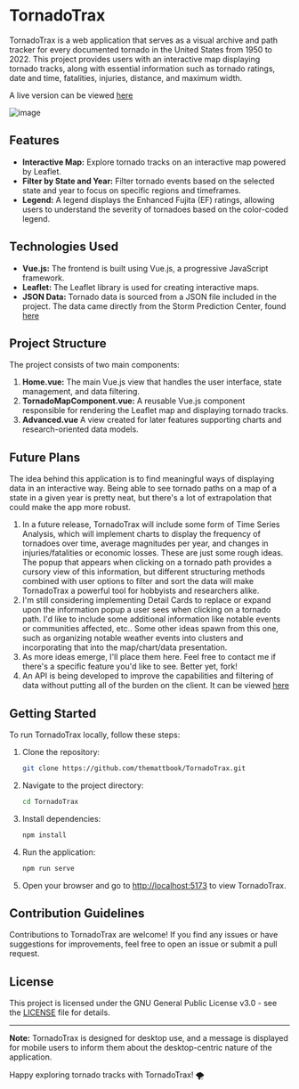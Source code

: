 # TornadoTrax

TornadoTrax is a web application that serves as a visual archive and path tracker for every documented tornado in the United States from 1950 to 2022. This project provides users with an interactive map displaying tornado tracks, along with essential information such as tornado ratings, date and time, fatalities, injuries, distance, and maximum width.

A live version can be viewed [here](https://tornadotrax.vercel.app/)

![image](https://raw.githubusercontent.com/themattbook/tornadotrax/v2.0.1/public/product-screen.png)

## Features

-   **Interactive Map:** Explore tornado tracks on an interactive map powered by Leaflet.
-   **Filter by State and Year:** Filter tornado events based on the selected state and year to focus on specific regions and timeframes.
-   **Legend:** A legend displays the Enhanced Fujita (EF) ratings, allowing users to understand the severity of tornadoes based on the color-coded legend.

## Technologies Used

-   **Vue.js:** The frontend is built using Vue.js, a progressive JavaScript framework.
-   **Leaflet:** The Leaflet library is used for creating interactive maps.
-   **JSON Data:** Tornado data is sourced from a JSON file included in the project. The data came directly from the Storm Prediction Center, found [here](https://www.spc.noaa.gov/gis/svrgis/)

## Project Structure

The project consists of two main components:

1. **Home.vue:** The main Vue.js view that handles the user interface, state management, and data filtering.
2. **TornadoMapComponent.vue:** A reusable Vue.js component responsible for rendering the Leaflet map and displaying tornado tracks.
3. **Advanced.vue** A view created for later features supporting charts and research-oriented data models.

## Future Plans

The idea behind this application is to find meaningful ways of displaying data in an interactive way. Being able to see tornado paths on a map of a state in a given year is pretty neat, but there's a lot of extrapolation that could make the app more robust.

1. In a future release, TornadoTrax will include some form of Time Series Analysis, which will implement charts to display the frequency of tornadoes over time, average magnitudes per year, and changes in injuries/fatalities or economic losses. These are just some rough ideas. The popup that appears when clicking on a tornado path provides a cursory view of this information, but different structuring methods combined with user options to filter and sort the data will make TornadoTrax a powerful tool for hobbyists and researchers alike.
2. I'm still considering implementing Detail Cards to replace or expand upon the information popup a user sees when clicking on a tornado path. I'd like to include some additional information like notable events or communities affected, etc.. Some other ideas spawn from this one, such as organizing notable weather events into clusters and incorporating that into the map/chart/data presentation.
3. As more ideas emerge, I'll place them here. Feel free to contact me if there's a specific feature you'd like to see. Better yet, fork!
4. An API is being developed to improve the capabilities and filtering of data without putting all of the burden on the client. It can be viewed [here](https://github.com/themattbook/tornadotrax-api)

## Getting Started

To run TornadoTrax locally, follow these steps:

1. Clone the repository:

    ```bash
    git clone https://github.com/themattbook/TornadoTrax.git
    ```

2. Navigate to the project directory:

    ```bash
    cd TornadoTrax
    ```

3. Install dependencies:

    ```bash
    npm install
    ```

4. Run the application:

    ```bash
    npm run serve
    ```

5. Open your browser and go to [http://localhost:5173](http://localhost:5173) to view TornadoTrax.

## Contribution Guidelines

Contributions to TornadoTrax are welcome! If you find any issues or have suggestions for improvements, feel free to open an issue or submit a pull request.

## License

This project is licensed under the GNU General Public License v3.0 - see the [LICENSE](LICENSE) file for details.

---

**Note:** TornadoTrax is designed for desktop use, and a message is displayed for mobile users to inform them about the desktop-centric nature of the application.

Happy exploring tornado tracks with TornadoTrax! 🌪️
